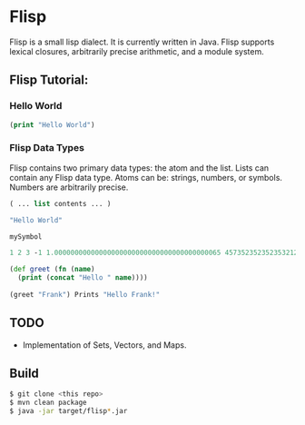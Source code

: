 # Flisp

Flisp is a small lisp dialect.  It is currently written in Java. Flisp supports
lexical closures, arbitrarily precise arithmetic, and a module system.

## Flisp Tutorial:

### Hello World
```clojure
(print "Hello World")
```

### Flisp Data Types

Flisp contains two primary data types: the atom and the list.
Lists can contain any Flisp data type. Atoms can be: strings,
numbers, or symbols. Numbers are arbitrarily precise.

```clojure
( ... list contents ... )

"Hello World"

mySymbol

1 2 3 -1 1.00000000000000000000000000000000000000065 4573523523523532123123124124991

(def greet (fn (name)
  (print (concat "Hello " name))))
  
(greet "Frank") Prints "Hello Frank!"
```

## TODO

- Implementation of Sets, Vectors, and Maps.

## Build

```bash
$ git clone <this repo>
$ mvn clean package
$ java -jar target/flisp*.jar
```

